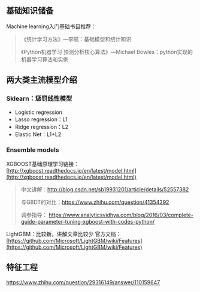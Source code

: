 ## 基础知识储备
Machine learning入门基础书目推荐：> 《统计学习方法》—李航：基础模型和统计知识> 
> 《Python机器学习 预测分析核心算法》—Michael Bowles：python实现的机器学习算法和实例## 两大类主流模型介绍### Sklearn：惩罚线性模型- Logistic regression- Lasso regression：L1- Ridge regression：L2- Elastic Net：L1+L2### Ensemble modelsXGBOOST基础原理学习链接：[http://xgboost.readthedocs.io/en/latest/model.html](http://xgboost.readthedocs.io/en/latest/model.html)> 中文讲解：http://blog.csdn.net/sb19931201/article/details/52557382>> 与GBDT的对比：https://www.zhihu.com/question/41354392>> 调参指导： https://www.analyticsvidhya.com/blog/2016/03/complete-guide-parameter-tuning-xgboost-with-codes-python/LightGBM：比较新，讲解文章比较少官方文档：[https://github.com/Microsoft/LightGBM/wiki/Features](https://github.com/Microsoft/LightGBM/wiki/Features)## 特征工程https://www.zhihu.com/question/29316149/answer/110159647